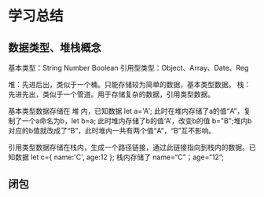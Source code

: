 # 学习总结

## 数据类型、堆栈概念
基本类型：String Number Boolean
引用型类型：Object、Array、Date、Reg


堆：先进后出，类似于一个桶。只能存储较为简单的数据，基本类型数据。
栈：先进先出，类似于一个管道。用于存储复杂的数据，引用类型数据。

基本类型数据存储在 堆 内，已知数据 let a='A'; 此时在堆内存储了a的值“A”，复制了一个a命名为b，let b=a; 此时堆内存储了b的值‘A’，改变b的值 b="B";堆内b对应的b值就改成了“B”，此时堆内一共有两个值“A”，“B”互不影响。

引用类型数据存储在栈内，生成一个路径链接，通过此链接指向到栈内的数据。已知数据 
let c={
    name:'C',
    age:12
}; 栈内存储了 name=“C”；age=“12”; 




## 闭包